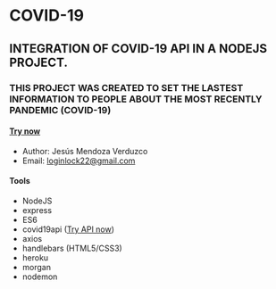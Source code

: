 # COVID-19
## INTEGRATION OF COVID-19 API IN A NODEJS PROJECT. 
### THIS PROJECT WAS CREATED TO SET THE LASTEST INFORMATION TO PEOPLE ABOUT THE MOST RECENTLY PANDEMIC (COVID-19)

#### <a href="https://covid-19-freeinfo.herokuapp.com/">Try now</a>

* Author: Jesús Mendoza Verduzco
* Email: loginlock22@gmail.com

#### Tools
* NodeJS
* express
* ES6
* covid19api (<a href="https://covid19api.com/">Try API now</a>)
* axios
* handlebars (HTML5/CSS3)
* heroku
* morgan
* nodemon
